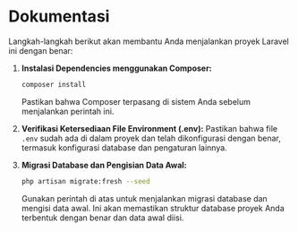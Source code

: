# Dokumentasi
Langkah-langkah berikut akan membantu Anda menjalankan proyek Laravel ini dengan benar:

1. **Instalasi Dependencies menggunakan Composer:**
    ```bash
    composer install
    ```
    Pastikan bahwa Composer terpasang di sistem Anda sebelum menjalankan perintah ini.

2. **Verifikasi Ketersediaan File Environment (.env):**
    Pastikan bahwa file `.env` sudah ada di dalam proyek dan telah dikonfigurasi dengan benar, termasuk konfigurasi database dan pengaturan lainnya.

3. **Migrasi Database dan Pengisian Data Awal:**
    ```bash
    php artisan migrate:fresh --seed
    ```
    Gunakan perintah di atas untuk menjalankan migrasi database dan mengisi data awal. Ini akan memastikan struktur database proyek Anda terbentuk dengan benar dan data awal diisi.
